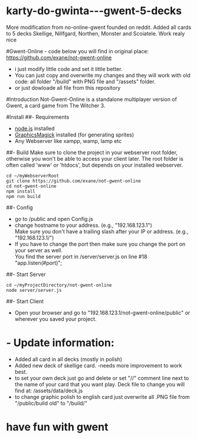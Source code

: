 # karty-do-gwinta---gwent-5-decks
More modification from no-online-gwent founded on reddit.  Added all cards to 5 decks Skellige, Nillfgard, Northen, Monster and Scoiatele. Work realy nice

#Gwent-Online - code below you will find in original place: https://github.com/exane/not-gwent-online
- i just modify little code and set it little better.
- You can just copy and overwrite my changes and they will work with old code: all folder "/build"  with PNG file and "/assets" folder.
- or just dowloade all file from this repository 

#Introduction
Not-Gwent-Online is a standalone multiplayer version of Gwent, a card game from The Witcher 3. 

#Install
##- Requirements
- [node.js](https://nodejs.org/) installed
- [GraphicsMagick](http://www.graphicsmagick.org) installed (for generating sprites)
- Any Webserver like xampp, wamp, lamp etc

##- Build
Make sure to clone the project in your webserver root folder, otherwise you won't be able to access your client later.
The root folder is often called 'www' or 'htdocs', but depends on your installed webserver.
```git
cd ~/myWebserverRoot
git clone https://github.com/exane/not-gwent-online
cd not-gwent-online
npm install
npm run build
```


##- Config
- go to /public and open Config.js
- change hostname to your address. (e.g., "192.168.123.1") <br>Make sure you don't have a trailing slash after your IP or address. (e.g., "192.168.123.1/")
- If you have to change the port then make sure you change the port on your server as well. <br>You find the server port in /server/server.js on line #18 "app.listen(#port)";

##- Start Server
```
cd ~/myProjectDirectory/not-gwent-online
node server/server.js
```

##- Start Client
- Open your browser and go to "192.168.123.1/not-gwent-online/public" or wherever you saved your project.

# - Update information:
- Added all card in all decks (mostly in polish)
- Added  new deck of skellige card. -needs more improvement to work best.
- to set your own deck just go and delete or set "//" comment line next to the name of your card that you want play. Deck file to change you will find at: /assets/data/deck.js
- to change graphic polish to english card just overwrite all .PNG file from "/public/build old"  to "/build/"

# have fun with gwent
